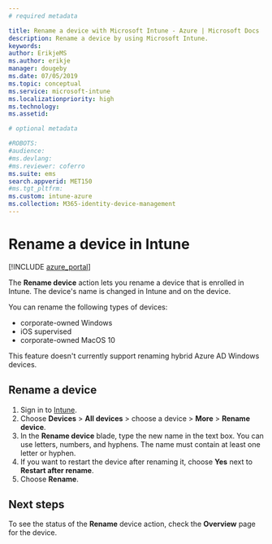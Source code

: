 ```yaml
---
# required metadata

title: Rename a device with Microsoft Intune - Azure | Microsoft Docs
description: Rename a device by using Microsoft Intune.
keywords:
author: ErikjeMS
ms.author: erikje
manager: dougeby
ms.date: 07/05/2019
ms.topic: conceptual
ms.service: microsoft-intune
ms.localizationpriority: high
ms.technology:
ms.assetid: 

# optional metadata

#ROBOTS:
#audience:
#ms.devlang:
#ms.reviewer: coferro
ms.suite: ems
search.appverid: MET150
#ms.tgt_pltfrm:
ms.custom: intune-azure
ms.collection: M365-identity-device-management
---
```


# Rename a device in Intune


[!INCLUDE [azure_portal](./includes/azure_portal.md)]

The **Rename device** action lets you rename a device that is enrolled in Intune. The device's name is changed in Intune and on the device.

You can rename the following types of devices:
- corporate-owned Windows 
- iOS supervised
- corporate-owned MacOS 10

This feature doesn't currently support renaming hybrid Azure AD Windows devices.

## Rename a device

1. Sign in to [Intune](https://go.microsoft.com/fwlink/?linkid=2090973).
3. Choose **Devices** > **All devices** > choose a device > **More** > **Rename device**.
4. In the **Rename device** blade, type the new name in the text box. You can use letters, numbers, and hyphens. The name must contain at least one letter or hyphen.
5. If you want to restart the device after renaming it, choose **Yes** next to **Restart after rename**.
6. Choose **Rename**.



## Next steps

To see the status of the **Rename** device action, check the **Overview** page for the device.
